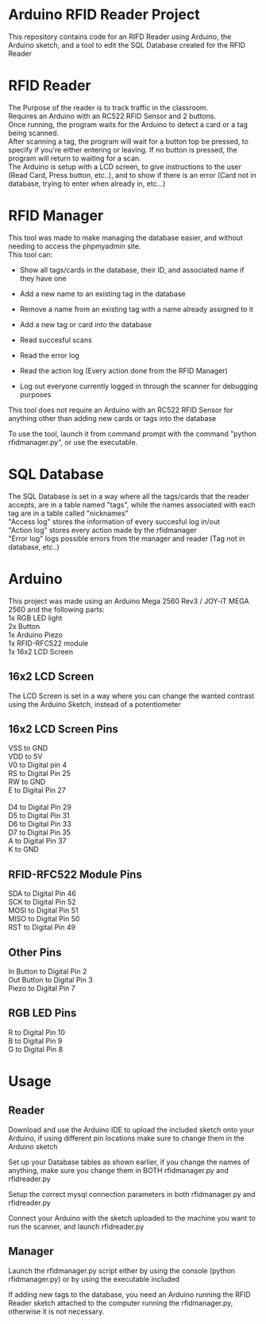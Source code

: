# Arduino RFID Reader Project
This repository contains code for an RIFD Reader using Arduino, the Arduino sketch, and a tool to edit the SQL Database created for the RFID Reader

# RFID Reader
The Purpose of the reader is to track traffic in the classroom.<br>
Requires an Arduino with an RC522 RFID Sensor and 2 buttons.<br>
Once running, the program waits for the Arduino to detect a card or a tag being scanned.<br>
After scanning a tag, the program will wait for a button top be pressed, to specify if you're either entering or leaving. If no button is pressed, the program will return to waiting for a scan.<br>
The Arduino is setup with a LCD screen, to give instructions to the user (Read Card, Press button, etc..), and to show if there is an error (Card not in database, trying to enter when already in, etc...)<br>

# RFID Manager
This tool was made to make managing the database easier, and without needing to access the phpmyadmin site.<br>
This tool can: <br>

- Show all tags/cards in the database, their ID, and associated name if they have one<br>

- Add a new name to an existing tag in the database<br>

- Remove a name from an existing tag with a name already assigned to it<br>

- Add a new tag or card into the database<br>

- Read succesful scans<br>

- Read the error log<br>

- Read the action log (Every action done from the RFID Manager)<br>

- Log out everyone currently logged in through the scanner for debugging purposes<br>

This tool does not require an Arduino with an RC522 RFID Sensor for anything other than adding new cards or tags into the database<br>

To use the tool, launch it from command prompt with the command "python rfidmanager.py", or use the executable.<br>

# SQL Database
The SQL Database is set in a way where all the tags/cards that the reader accepts, are in a table named "tags", while the names associated with each tag are in a table called "nicknames"<br>
"Access log" stores the information of every succesful log in/out<br>
"Action log" stores every action made by the rfidmanager<br>
"Error log" logs possible errors from the manager and reader (Tag not in database, etc..)<br>

# Arduino
This project was made using an Arduino Mega 2560 Rev3 / JOY-iT MEGA 2560 and the following parts:<br>
1x RGB LED light<br>
2x Button<br>
1x Arduino Piezo<br>
1x RFID-RFC522 module<br>
1x 16x2 LCD Screen<br>
## 16x2 LCD Screen
The LCD Screen is set in a way where you can change the wanted contrast using the Arduino Sketch, instead of a potentiometer<br>
## 16x2 LCD Screen Pins
VSS to GND<br>
VDD to 5V<br>
V0 to Digital pin 4<br>
RS to Digital Pin 25<br>
RW to GND <br>
E to Digital Pin 27 <br>
<br>
D4 to Digital Pin 29<br>
D5 to Digital Pin 31 <br>
D6 to Digital Pin 33 <br>
D7 to Digital Pin 35 <br>
A to Digital Pin 37 <br>
K to GND <br>

## RFID-RFC522 Module Pins
SDA to Digital Pin 46<br>
SCK to Digital Pin 52<br>
MOSI to Digital Pin 51<br>
MISO to Digital Pin 50<br>
RST to Digital Pin 49<br>

## Other Pins
In Button to Digital Pin 2<br>
Out Button to Digital Pin 3<br>
Piezo to Digital Pin 7

## RGB LED Pins
R to Digital Pin 10<br>
B to Digital Pin 9<br>
G to Digital Pin 8<br>

# Usage
## Reader

Download and use the Arduino IDE to upload the included sketch onto your Arduino, if using different pin locations make sure to change them in the Arduino sketch <br>

Set up your Database tables as shown earlier, if you change the names of anything, make sure you change them in BOTH rfidmanager.py and rfidreader.py <br>

Setup the correct mysql connection parameters in both rfidmanager.py and rfidreader.py <br>

Connect your Arduino with the sketch uploaded to the machine you want to run the scanner, and launch rfidreader.py <br>

## Manager

Launch the rfidmanager.py script either by using the console (python rfidmanager.py) or by using the executable included<br>

If adding new tags to the database, you need an Arduino running the RFID Reader sketch attached to the computer running the rfidmanager.py, otherwise it is not necessary.<br>